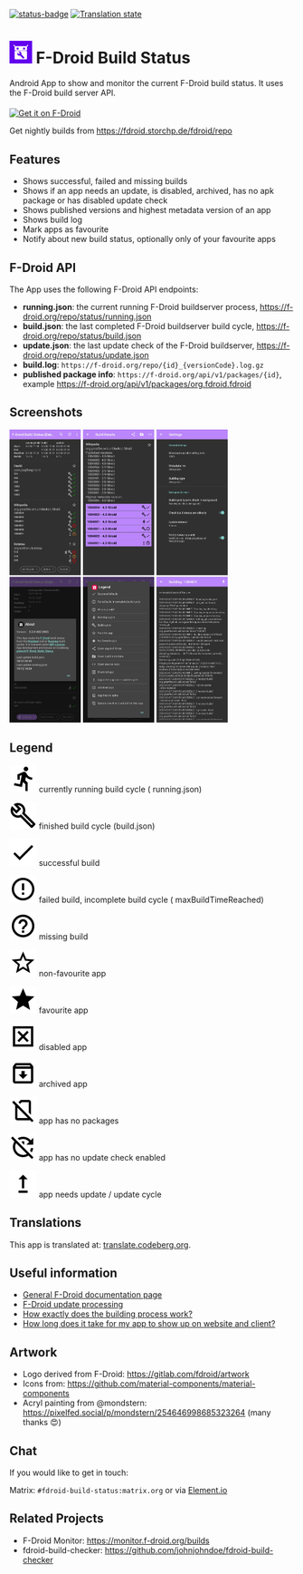 [![status-badge](https://ci.codeberg.org/api/badges/pstorch/F-Droid_Build_Status/status.svg)](https://ci.codeberg.org/pstorch/F-Droid_Build_Status)
<a href="https://translate.codeberg.org/engage/f-droid_build_status/">
<img src="https://translate.codeberg.org/widgets/f-droid_build_status/-/strings-xml/svg-badge.svg" alt="Translation state">
</a>

# <img src="app/src/main/ic_launcher-playstore.png" alt="F-Droid Build Status" height="40"></img> F-Droid Build Status

Android App to show and monitor the current F-Droid build status. It uses the F-Droid build server
API.

<a href="https://f-droid.org/en/packages/de.storchp.fdroidbuildstatus/">
                <img alt="Get it on F-Droid" src="https://fdroid.gitlab.io/artwork/badge/get-it-on.png" height="60" align="middle">
</a>

Get nightly builds
from <a href="https://fdroid.storchp.de/fdroid/repo?fingerprint=99985A7E73DCB0B16C9BDDCE7A0B4996F88068AE7C771ED53E217E69CD1FF196">https://fdroid.storchp.de/fdroid/repo</a>

## Features

- Shows successful, failed and missing builds
- Shows if an app needs an update, is disabled, archived, has no apk package or has disabled update
  check
- Shows published versions and highest metadata version of an app
- Shows build log
- Mark apps as favourite
- Notify about new build status, optionally only of your favourite apps

## F-Droid API

The App uses the following F-Droid API endpoints:

- **running.json**: the current running F-Droid buildserver
  process, https://f-droid.org/repo/status/running.json
- **build.json**: the last completed F-Droid buildserver build
  cycle, https://f-droid.org/repo/status/build.json
- **update.json**: the last update check of the F-Droid
  buildserver, https://f-droid.org/repo/status/update.json
- **build.log**: `https://f-droid.org/repo/{id}_{versionCode}.log.gz`
- **published package info**: `https://f-droid.org/api/v1/packages/{id}`,
  example https://f-droid.org/api/v1/packages/org.fdroid.fdroid

## Screenshots

<div>
    <img width="25%" src="fastlane/metadata/android/en-US/images/phoneScreenshots/1-mainscreen.jpg">
    <img width="25%" src="fastlane/metadata/android/en-US/images/phoneScreenshots/2-builddetails.jpg">
    <img width="25%" src="fastlane/metadata/android/en-US/images/phoneScreenshots/3-settings.jpg">
    <img width="25%" src="fastlane/metadata/android/en-US/images/phoneScreenshots/4-about.jpg">
    <img width="25%" src="fastlane/metadata/android/en-US/images/phoneScreenshots/5-legend.jpg">
    <img width="25%" src="fastlane/metadata/android/en-US/images/phoneScreenshots/6-buildlog.jpg">
</div>

## Legend

![currently running build cycle](artwork/directions_run-24px.svg) currently running build cycle (
running.json)

![last finished build cycle](artwork/build_24.svg) finished build cycle (build.json)

![successful build](artwork/check-24px.svg) successful build

![failed build](artwork/error_outline-24px.svg) failed build, incomplete build cycle (
maxBuildTimeReached)

![missing build](artwork/help_outline-24px.svg) missing build

![non-favourite app](artwork/star_border-24px.svg) non-favourite app

![favourite app](artwork/star-24px.svg) favourite app

![disabled app](artwork/disabled.svg) disabled app

![archived app](artwork/archive_24dp.svg) archived app

![no packages app](artwork/no_packages.svg) app has no packages

![no update check](artwork/no_update_check.svg) app has no update check enabled

![app needs update](artwork/upgrade_24dp.svg) app needs update / update cycle

## Translations

This app is translated at: <a href="https://translate.codeberg.org/projects/f-droid_build_status/">
translate.codeberg.org</a>.

## Useful information

- [General F-Droid documentation page](https://f-droid.org/en/docs/)
- [F-Droid update processing](https://f-droid.org/en/docs/Update_Processing/)
- [How exactly does the building process work?](https://gitlab.com/fdroid/wiki/-/wikis/FAQ#how-exactly-does-the-building-process-work)
- [How long does it take for my app to show up on website and client?](https://gitlab.com/fdroid/wiki/-/wikis/FAQ#how-long-does-it-take-for-my-app-to-show-up-on-website-and-client)

## Artwork

- Logo derived from F-Droid: https://gitlab.com/fdroid/artwork
- Icons from: https://github.com/material-components/material-components
- Acryl painting from @mondstern: https://pixelfed.social/p/mondstern/254646998685323264 (many
  thanks  :heart_eyes:)

## Chat

If you would like to get in touch:

Matrix: `#fdroid-build-status:matrix.org` or
via [Element.io](https://app.element.io/#/room/#fdroid-build-status:matrix.org)

## Related Projects

- F-Droid Monitor: https://monitor.f-droid.org/builds
- fdroid-build-checker: https://github.com/johnjohndoe/fdroid-build-checker

